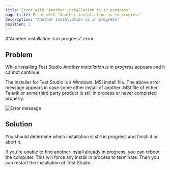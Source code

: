 ```yaml
---
title: Error with "Another installation is in progress"
page_title: Error with "Another installation is in progress"
description: "Another installation is in progress"
position: 1
---
```


#"Another installation is in progress" error

## Problem

While installing Test Studio *Another installation is in progress* appears and it cannot continue:

The installer for Test Studio is a Windows .MSI install file. The above error message appears in case some other install of another .MSI file of either Telerik or some third party product is still in process or never completed properly. 

![Error message][1]

## Solution

You should determine which installation is still in progress and finish it or abort it.

If you're unable to find another install already in progress, you can reboot the computer. This will force any install in process to terminate. Then you can restart the installation of Test Studio.

[1]: /img/troubleshooting-guide/installation-problems-tg/another-installation/fig1.jpg

